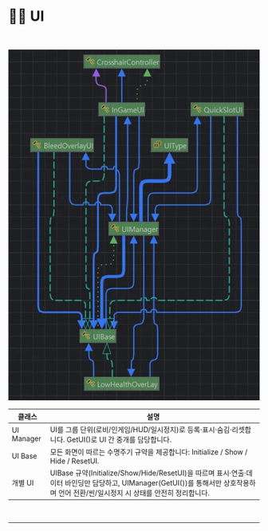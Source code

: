 # 👩‍💻 UI

<br>

![img_6.png](img_6.png)

| 클래스 | 설명 |
|--------|------|
| UI Manager | UI를 그룹 단위(로비/인게임/HUD/일시정지)로 등록·표시·숨김·리셋합니다. GetUI<T>()로 UI 간 중개를 담당합니다. |
| UI Base | 모든 화면이 따르는 수명주기 규약을 제공합니다: Initialize / Show / Hide / ResetUI. |
| 개별 UI | UIBase 규약(Initialize/Show/Hide/ResetUI)을 따르며 표시·연출·데이터 바인딩만 담당하고, UIManager(GetUI<T>())를 통해서만 상호작용하며 언어 전환/씬/일시정지 시 상태를 안전히 정리합니다. |

<br>

---